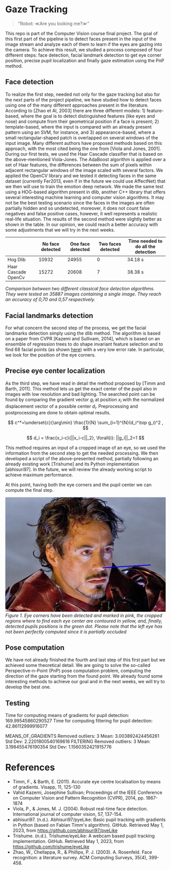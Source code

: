 # Gaze Tracking

> "Robot: ≪Are you looking me?≫"

This repo is part of the Computer Vision course final project. The goal of this first part of the pipeline is to detect faces present in the input of the image stream and analyze each of them to learn if the eyes are gazing into the camera. To achieve this result, we studied a process composed of four different steps: face detection, facial landmark detection to get eye corner position, precise pupil localization and finally gaze estimation using the PnP method.

## Face detection

To realize the first step, needed not only for the gaze tracking but also for the next parts of the project pipeline, we have studied how to detect faces using one of the many different approaches present in the literature. According to [Zhao et Al, 2003] there are three different models: 1) feature-based, where the goal is to detect distinguished features (like eyes and nose) and compute from their geometrical position if a face is present; 2) template-based, where the input is compared with an already present pattern using an SVM, for instance, and 3) appearance-based, where a small rectangular-shaped patch is overlapped on several windows of the input image. Many different authors have proposed methods based on this approach, with the most cited being the one from [Viola and Jones, 2001].
During our first tests, we used the Haar Cascade classifier that is based on the above-mentioned Viola-Jones. The AdaBoost algorithm is applied over a set of Haar features, the differences between the sum of pixels within adjacent rectangular windows of the image scaled with several factors. We applied the OpenCV library and we tested it detecting faces in the same dataset (currently Fer2013, even if in the future we could use AffectNet) that we then will use to train the emotion deep network. We made the same test using a HOG-based algorithm present in dlib, another C++ library that offers several interesting machine learning and computer vision algorithms. It may not be the best testing scenario since the faces in the images are often partially hidden and so undetected, moreover, it does not count false negatives and false positive cases, however, it well represents a realistic real-life situation. The results of the second method were slightly better as shown in the table.  In our opinion, we could reach a better accuracy with some adjustments that we will try in the next weeks.

|  | No face detected | One face detected | Two faces detected | Time needed to do all the detection |
|---|---|---|---|---|
| Hog Dlib | 10932 | 24955 | 0 | 34.18 s |
| Haar Cascade OpenCv | 15272 | 20608 | 7 | 38.38 s |

_Comparison between two different classical face detection algorithms. They were tested on 35887 images containing a single image. They reach an accuracy of 0,70 and 0,57 respectively._

## Facial landmarks detection

For what concern the second step of the process, we get the facial landmarks detection simply using the dlib method. The algorithm is based on a paper from CVPR [Kazemi and Sullivam, 2014], which is based on an ensemble of regression trees to do shape invariant feature selection and to find 68 facial points (as shown [here](https://ibug.doc.ic.ac.uk/media/uploads/images/annotpics/figure_68_markup.jpg)) with a very low error rate. In particular, we look for the position of the eye corners.

## Precise eye center localization

As the third step, we have read in detail the method proposed by [Timm and Barth, 2011]. This method lets us get the exact center of the pupil also in images with low resolution and bad lighting. The searched point can be found by comparing the gradient vector $g_i$ at position $x_i$ with the normalized displacement vector of a possible center $d_i$. Preprocessing and postprocessing are done to obtain optimal results.



$$  c^*=\underset{c}{\arg\min} \frac{1}{N} \sum_{i=1}^{N}(d_i^\top g_i)^2 , $$ 

$$ d_i = \frac{x_i-c}{||x_i-c||_2}, \forall{i}: ||g_i||_2=1 $$

This method requires an input of a cropped image of an eye, so we used the information from the second step to get the needed processing. We then developed a script of the above-presented method, partially following an already existing work [Trishume] and its Python implementation [abhisuri97]. In the future, we will review the already working script to achieve maximum performance.

At this point, having both the eye corners and the pupil center we can compute the final step.  

![Example of the above-reported results](rdg_detected.jpg) 
*Figure 1. Eye corners have been detected and marked in pink, the cropped regions where to find each eye center are contoured in yellow, and, finally, detected pupils positions is the green dot. Please note that the left eye has not been perfectly computed since
it is partially occluded*


## Pose computation

We have not already finished the fourth and last step of this first part but we achieved some theoretical detail. We are going to solve the so-called Perspective-n-Point (PnP) pose computation problem, computing the direction of the gaze starting from the found point. We already found some interesting methods to achieve our goal and in the next weeks, we will try to develop the best one.

## Testing
Time for computing means of gradients for pupil detection: 169.99545860290527
Time for computing filtering for pupil detection: 42.86112999916077

MEANS_OF_GRADIENTS
Removed outliers: 3
Mean: 3.003892424456261
Std Dev: 2.2201800540169616
FILTERING
Removed outliers: 3
Mean: 3.198455476190354
Std Dev: 1.1560352421915776

# References

- Timm, F., & Barth, E. (2011). Accurate eye centre localisation by means of gradients. Visapp, 11, 125-130
- Vahid Kazemi, Josephine Sullivan; Proceedings of the IEEE Conference on Computer Vision and Pattern Recognition (CVPR), 2014, pp. 1867-1874
- Viola, P., & Jones, M. J. (2004). Robust real-time face detection. International journal of computer vision, 57, 137-154.
- abhisuri97. (n.d.). Abhisuri97/pyeLike: Basic pupil tracking with gradients in Python (based on Fabian Timm's algorithm). GitHub. Retrieved May 1, 2023, from https://github.com/abhisuri97/pyeLike 
- Trishume. (n.d.). Trishume/eyeLike: A webcam based pupil tracking implementation. GitHub. Retrieved May 1, 2023, from https://github.com/trishume/eyeLike 
- Zhao, W., Chellappa, R., & Phillips, P. J. (2003). A. Rosenfeld. Face recognition: a literature survey. ACM Computing Surveys, 35(4), 399-458.
